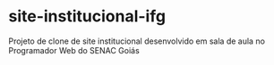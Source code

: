 # site-institucional-ifg
Projeto de clone de site institucional desenvolvido em sala de aula no Programador Web do SENAC Goiás
